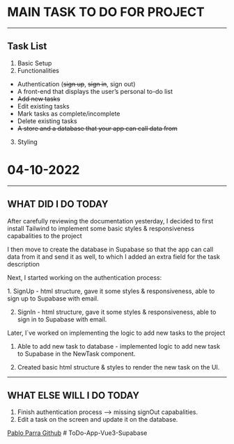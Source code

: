 # MAIN TASK TO DO FOR PROJECT

---

## Task List

1. Basic Setup
2. Functionalities

- Authentication (~~sign up~~, ~~sign in~~, sign out)
- A front-end that displays the user’s personal to-do list
- ~~Add new tasks~~
- Edit existing tasks
- Mark tasks as complete/incomplete
- Delete existing tasks
- ~~A store and a database that your app can call data from~~

3. Styling

# 04-10-2022

---

## WHAT DID I DO TODAY

<p>After carefully reviewing the documentation yesterday, I decided to first install Tailwind to implement some basic styles & responsiveness capabalities to the project</p>
<p>I then move to create the database in Supabase so that the app can call data from it and send it as well, to which I added an extra field for the task description</p>

<p>Next, I started working on the authentication process:</p>
1. SignUp - html structure, gave it some styles & responsiveness, able to sign up to Supabase with email.

2. SignIn - html structure, gave it some styles & responsiveness, able to sign in to Supabase with email.

<p>Later, I´ve worked on implementing the logic to add new tasks to the project</p>

1. Able to add new task to database - implemented logic to add new task to Supabase in the NewTask component.

2. Created basic html structure & styles to render the new task on the UI.

---

## WHAT ELSE WILL I DO TODAY

1. Finish authentication process --> missing signOut capabalities.
2. Edit a task on the screen and update it on the database.

[Pablo Parra Github](https://github.com/Pabl0Parra)
#   T o D o - A p p - V u e 3 - S u p a b a s e 
 
 
